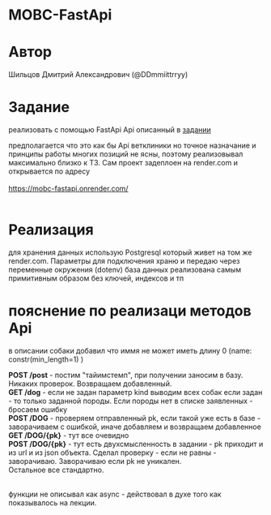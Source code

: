 # MOBC-FastApi

# Автор
Шильцов Дмитрий Александрович (@DDmmiittrryy)

# Задание
реализовать с помощью FastApi Api описанный в <a href="https://drive.google.com/file/d/1qtHEGCl2gpLxOR7CJPOC40tHp4hwYL5_/view">задании</a>

предполагается что это как бы Api ветклиники но точное назначание и принципы работы многих позиций не ясны, поэтому реализовывал максимально близко 
к ТЗ. Сам проект задеплоен на render.com и открывается по адресу <br><br><a href="https://mobc-fastapi.onrender.com/" target="_blank">https://mobc-fastapi.onrender.com/</a><br><br>

# Реализация
для хранения данных использую Postgresql который живет на том же render.com. Параметры для подключения храню и передаю через переменные окружения (dotenv)
база данных реализована самым примитивным образом без ключей, индексов и тп

# пояснение по реализаци методов Api

в описании собаки добавил что иммя не может иметь длину 0 (name: constr(min_length=1) )

<b>POST /post</b> - постим "тайимстемп", при получении заносим в базу. Никаких проверок. Возвращаем добавленный.<br>
<b>GET /dog</b> - если не задан параметр kind выводим всех собак если задан - то только заданной породы. Если породы нет в списке заявленных - бросаем ошибку<br>
<b>POST /DOG</b> - проверяем отправленный pk, если такой уже есть в базе - заворачиваем с ошибкой, иначе добавляем и возвращаем добавленное<br>
<b>GET /DOG/{pk}</b> - тут все очевидно<br>
<b>POST /DOG/{pk}</b> - тут есть двухсмысленность в задании - pk приходит и из url и из json объекта. Сделал проверку - если не равны - заворачиваю. Заворачиваю если pk не уникален.<br>
Остальное все стандартно.<br><br>

функции не описывал как async - действовал в духе того как показывалось на лекции. 
